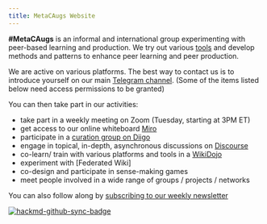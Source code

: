 ```yaml
---
title: MetaCAugs Website
---
```

**#MetaCAugs** is an informal and international group experimenting with peer-based learning and production. We try out various [tools](https://mediawiki.openlearning.cc/wiki/Tools) and develop methods and patterns to enhance peer learning and peer production. 

We are active on various platforms. The best way to contact us is to introduce yourself on our main [Telegram channel](https://t.me/metacaugs). (Some of the items listed below need access permissions to be granted)

You can then take part in our activities:

- take part in a weekly meeting on Zoom (Tuesday, starting at 3PM ET)
- get access to our online whiteboard [Miro](https://miro.com/app/board/o9J_kwyBtRA=/)
- participate in a [curation group on Diigo](https://groups.diigo.com/group/metacaugs) 
- engage in topical, in-depth, asynchronous discussions on [Discourse](https://discuss.openlearning.cc/c/peer-learning-groups/metacaugs/16)
- co-learn/ train with various platforms and tools in a [WikiDojo](https://outreach.wikimedia.org/wiki/Wikidojo_for_MetaCAugs)
- experiment with [Federated Wiki]
- co-design and participate in sense-making games
- meet people involved in a wide range of groups / projects / networks

You can also follow along by [subscribing to our weekly newsletter
](http://eepurl.com/hch8Y5)

[![hackmd-github-sync-badge](https://hackmd.io/GyCzx_xYTvq0ynrn8D_LaA/badge)](https://hackmd.io/GyCzx_xYTvq0ynrn8D_LaA)

